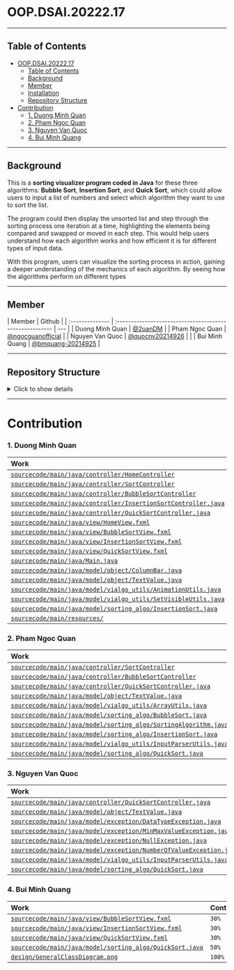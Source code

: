 # OOP.DSAI.20222.17

---

## Table of Contents

- [OOP.DSAI.20222.17](#OOP.DSAI.20222.17)
  - [Table of Contents]()
  - [Background](##Background)
  - [Member]()
  - [Installation]()
  - [Repository Structure]()
- [Contribution](#OOP.DSAI.20222.17)
  - [1. Duong Minh Quan]()
  - [2. Pham Ngoc Quan](##Background)
  - [3. Nguyen Van Quoc]()
  - [4. Bui Minh Quang]()

---

## Background

This is a **sorting visualizer program coded in Java** for these three algorithms: **Bubble Sort**, **Insertion Sort**, and **Quick Sort**, which could allow users to input a list of numbers and select which algorithm they want to use to sort the list.

The program could then display the unsorted list and step through the sorting process one iteration at a time, highlighting the elements being compared and swapped or moved in each step. This would help users understand how each algorithm works and how efficient it is for different types of input data.

With this program, users can visualize the sorting process in action, gaining a deeper understanding of the mechanics of each algorithm. By seeing how the algorithms perform on different types

---

## Member

| Member          | Github                                                   |
| :-------------- | :------------------------------------------------------- | --- |
| Duong Minh Quan | [@2uanDM](https://github.com/2uanDM)                     |
| Pham Ngoc Quan  | [@ngocquanofficial](https://github.com/ngocquanofficial) |
| Nguyen Van Quoc | [@quocnv20214926](https://github.com/quocnv20214926)     |     |
| Bui Minh Quang  | [@bmquang-20214925](https://github.com/bmquang-20214925) |

---

## Repository Structure

<details>
  <summary>Click to show details</summary>

  <div id="markdownContent">

```
│   .gitignore
│   README.md
│
├───.vscode
│       launch.json
│       settings.json
│
├───bin
│   ├───main
│   │   ├───java
│   │   │   │   Main.class
│   │   │   │
│   │   │   ├───controller
│   │   │   │       BubbleSortController.class
│   │   │   │       HomeController.class
│   │   │   │       InsertionSortController.class
│   │   │   │       QuickSortController.class
│   │   │   │       SortController.class
│   │   │   │
│   │   │   └───view
│   │   │           BubbleSortView.fxml
│   │   │           HomeView.fxml
│   │   │           InsertionSortView.fxml
│   │   │           QuickSortView.fxml
│   │   │
│   │   └───resources
│   │       ├───assets
│   │       │   ├───HomeView
│   │       │   │       about_button.png
│   │       │   │       about_hover.png
│   │       │   │       bubbleshort_hover_front.png
│   │       │   │       bubble_sort_bar.png
│   │       │   │       help_button.png
│   │       │   │       help_hover.png
│   │       │   │       insertionsort_hover_front.png
│   │       │   │       insertion_sort_bar.png
│   │       │   │       logo_VIALGO.png
│   │       │   │       quicksort_hover_front.png
│   │       │   │       quick_sort_bar.png
│   │       │   │       test.gif
│   │       │   │
│   │       │   └───SortView
│   │       │           menuActionArrow.png
│   │       │           menuActionColor.png
│   │       │
│   │       ├───sound
│   │       │       chime.wav
│   │       │
│   │       └───style
│   │               home.css
│   │               sort.css
│   │
│   └───test
├───design
│       GeneralClassDiagram.asta
│       GeneralClassDiagram.png
│       UseCaseDiagram.asta
│       UseCaseDiagram.png
│
├───lib
└───sourcecode
    ├───main
    │   ├───java
    │   │   │   Main.java
    │   │   │
    │   │   ├───controller
    │   │   │       BubbleSortController.java
    │   │   │       HomeController.java
    │   │   │       InsertionSortController.java
    │   │   │       QuickSortController.java
    │   │   │       SortController.java
    │   │   │
    │   │   ├───model
    │   │   │   ├───exception
    │   │   │   │       DataTypeException.java
    │   │   │   │       MinMaxValueException.java
    │   │   │   │       NullException.java
    │   │   │   │       NumberOfValueException.java
    │   │   │   │
    │   │   │   ├───object
    │   │   │   │       ColumnBar.java
    │   │   │   │       TextValue.java
    │   │   │   │
    │   │   │   ├───sorting_algo
    │   │   │   │       BubbleSort.java
    │   │   │   │       InsertionSort.java
    │   │   │   │       QuickSort.java
    │   │   │   │       SortingAlgorithm.java
    │   │   │   │
    │   │   │   └───vialgo_utils
    │   │   │           AnimationUtils.java
    │   │   │           ArrayUtils.java
    │   │   │           InputParserUtils.java
    │   │   │           SetVisibleUtils.java
    │   │   │
    │   │   └───view
    │   │           BubbleSortView.fxml
    │   │           HomeView.fxml
    │   │           InsertionSortView.fxml
    │   │           QuickSortView.fxml
    │   │
    │   └───resources
    │       ├───assets
    │       │   ├───HomeView
    │       │   │       about_button.png
    │       │   │       about_hover.png
    │       │   │       bbsort_info.png
    │       │   │       bubbleshort_hover_front.png
    │       │   │       bubble_sort_bar.png
    │       │   │       help_button.png
    │       │   │       help_hover.png
    │       │   │       insertionsort_hover_front.png
    │       │   │       insertion_info.png
    │       │   │       insertion_sort_bar.png
    │       │   │       logo_VIALGO.png
    │       │   │       quicksort_hover_front.png
    │       │   │       quick_sort_bar.png
    │       │   │       quick_sort_info.png
    │       │   │       test.gif
    │       │   │
    │       │   └───SortView
    │       │           aEquals.png
    │       │           backButton.png
    │       │           backButton_hover.png
    │       │           Bubble Sort.png
    │       │           icon.ico
    │       │           icon.png
    │       │           Insertion Sort.png
    │       │           menuActionArrow.png
    │       │           menuActionArrow_left.png
    │       │           menuActionColor.png
    │       │           pseudoCodeColor.png
    │       │           Quick Sort.png
    │       │           restart.png
    │       │           small logo.png
    │       │           sortExplainColor.png
    │       │
    │       ├───sound
    │       │       chime.wav
    │       │
    │       └───style
    │               home.css
    │               sort.css
    │
    └───test
            testing.java
```

  </div>
</details>

---

# Contribution

### 1. Duong Minh Quan

| Work                                                                                                                             | Contribute |
| :------------------------------------------------------------------------------------------------------------------------------- | :--------- |
| [`sourcecode/main/java/controller/HomeController`](./sourcecode/main/java/controller/HomeController.java)                        | `100%`     |
| [`sourcecode/main/java/controller/SortController`](./sourcecode/main/java/controller/SortController.java)                        | `70%`      |
| [`sourcecode/main/java/controller/BubbleSortController`](./sourcecode/main/java/controller/BubbleSortController.java)            | `50%`      |
| [`sourcecode/main/java/controller/InsertionSortController.java`](./sourcecode/main/java/controller/InsertionSortController.java) | `100%`     |
| [`sourcecode/main/java/controller/QuickSortController.java`](./sourcecode/main/java/controller/QuickSortController.java)         | `15%`      |
| [`sourcecode/main/java/view/HomeView.fxml`](./sourcecode/main/java/view/HomeView.fxml)                                           | `100%`     |
| [`sourcecode/main/java/view/BubbleSortView.fxml`](./sourcecode/main/java/view/BubbleSortView.fxml)                               | `70%`      |
| [`sourcecode/main/java/view/InsertionSortView.fxml`](./sourcecode/main/java/view/InsertionSortView.fxml)                         | `70%`      |
| [`sourcecode/main/java/view/QuickSortView.fxml`](./sourcecode/main/java/view/QuickSortView.fxml)                                 | `70%`      |
| [`sourcecode/main/java/Main.java`](./sourcecode/main/java/Main.java)                                                             | `100%`     |
| [`sourcecode/main/java/model/object/ColumnBar.java`](./sourcecode/main/java/model/object/ColumnBar.java)                         | `100%`     |
| [`sourcecode/main/java/model/object/TextValue.java`](./sourcecode/main/java/model/object/TextValue.java)                         | `70%`      |
| [`sourcecode/main/java/model/vialgo_utils/AnimationUtils.java`](./sourcecode/main/java/model/vialgo_utils/AnimationUtils.java)   | `100%`     |
| [`sourcecode/main/java/model/vialgo_utils/SetVisibleUtils.java`](./sourcecode/main/java/model/vialgo_utils/SetVisibleUtils.java) | `100%`     |
| [`sourcecode/main/java/model/sorting_algo/InsertionSort.java`](./sourcecode/main/java/model/sorting_algo/BubbleSort.java)        | `15%`      |
| [`sourcecode/main/resources/`](./sourcecode/main/java/model/sorting_algo/BubbleSort.java)                                        | `100%`     |

### 2. Pham Ngoc Quan

| Work                                                                                                                               | Contribute |
| :--------------------------------------------------------------------------------------------------------------------------------- | :--------- |
| [`sourcecode/main/java/controller/SortController`](./sourcecode/main/java/controller/SortController.java)                          | `30%`      |
| [`sourcecode/main/java/controller/BubbleSortController`](./sourcecode/main/java/controller/BubbleSortController.java)              | `50%`      |
| [`sourcecode/main/java/controller/QuickSortController.java`](./sourcecode/main/java/controller/QuickSortController.java)           | `70%`      |
| [`sourcecode/main/java/model/object/TextValue.java`](./sourcecode/main/java/model/object/TextValue.java)                           | `15%`      |
| [`sourcecode/main/java/model/vialgo_utils/ArrayUtils.java`](./sourcecode/main/java/model/vialgo_utils/ArrayUtils.java)             | `100%`     |
| [`sourcecode/main/java/model/sorting_algo/BubbleSort.java`](./sourcecode/main/java/model/sorting_algo/BubbleSort.java)             | `100%`     |
| [`sourcecode/main/java/model/sorting_algo/SortingAlgorithm.java`](./sourcecode/main/java/model/sorting_algo/SortingAlgorithm.java) | `100%`     |
| [`sourcecode/main/java/model/sorting_algo/InsertionSort.java`](./sourcecode/main/java/model/sorting_algo/InsertionSort.java)       | `85%`      |
| [`sourcecode/main/java/model/vialgo_utils/InputParserUtils.java`](./sourcecode/main/java/model/vialgo_utils/InputParserUtils.java) | `65%`      |
| [`sourcecode/main/java/model/sorting_algo/QuickSort.java`](./sourcecode/main/java/model/sorting_algo/QuickSort.java)               | `25%`      |

### 3. Nguyen Van Quoc

| Work                                                                                                                                     | Contribute |
| :--------------------------------------------------------------------------------------------------------------------------------------- | :--------- |
| [`sourcecode/main/java/controller/QuickSortController.java`](./sourcecode/main/java/controller/QuickSortController.java)                 | `15%`      |
| [`sourcecode/main/java/model/object/TextValue.java`](./sourcecode/main/java/model/object/TextValue.java)                                 | `15%`      |
| [`sourcecode/main/java/model/exception/DataTypeException.java`](./sourcecode/main/java/model/exception/DataTypeException.java)           | `100%`     |
| [`sourcecode/main/java/model/exception/MinMaxValueException.java`](./sourcecode/main/java/model/exception/MinMaxValueException.java)     | `100%`     |
| [`sourcecode/main/java/model/exception/NullException.java`](./sourcecode/main/java/model/exception/NullException.java)                   | `100%`     |
| [`sourcecode/main/java/model/exception/NumberOfValueException.java`](./sourcecode/main/java/model/exception/NumberOfValueException.java) | `100%`     |
| [`sourcecode/main/java/model/vialgo_utils/InputParserUtils.java`](./sourcecode/main/java/model/vialgo_utils/InputParserUtils.java)       | `35%`      |
| [`sourcecode/main/java/model/sorting_algo/QuickSort.java`](./sourcecode/main/java/model/sorting_algo/QuickSort.java)                     | `25%`      |

### 4. Bui Minh Quang

| Work                                                                                                                 | Contribute |
| :------------------------------------------------------------------------------------------------------------------- | :--------- |
| [`sourcecode/main/java/view/BubbleSortView.fxml`](./sourcecode/main/java/view/BubbleSortView.fxml)                   | `30%`      |
| [`sourcecode/main/java/view/InsertionSortView.fxml`](./sourcecode/main/java/view/InsertionSortView.fxml)             | `30%`      |
| [`sourcecode/main/java/view/QuickSortView.fxml`](./sourcecode/main/java/view/QuickSortView.fxml)                     | `30%`      |
| [`sourcecode/main/java/model/sorting_algo/QuickSort.java`](./sourcecode/main/java/model/sorting_algo/QuickSort.java) | `50%`      |
| [`design/GeneralClassDiagram.png`](./sourcecode/main/java/model/sorting_algo/QuickSort.java)                         | `100%`     |
